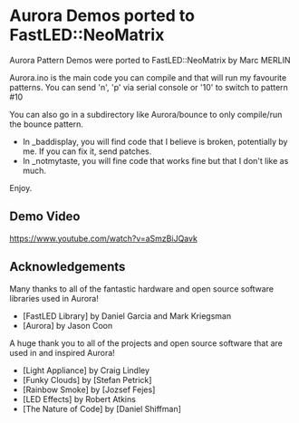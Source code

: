 Aurora Demos ported to FastLED::NeoMatrix
=========================================

Aurora Pattern Demos were ported to FastLED::NeoMatrix by Marc MERLIN

Aurora.ino is the main code you can compile and that will run my favourite patterns.
You can send 'n', 'p' via serial console or '10' to switch to pattern #10

You can also go in a subdirectory like Aurora/bounce to only compile/run the bounce pattern.

* In _baddisplay, you will find code that I believe is broken, potentially by me. If you can fix it, send patches.
* In _notmytaste, you will fine code that works fine but that I don't like as much.

Enjoy.


Demo Video
----------
https://www.youtube.com/watch?v=aSmzBiJQavk


Acknowledgements
----------------

Many thanks to all of the fantastic hardware and open source software libraries used in Aurora!

* [FastLED Library] by Daniel Garcia and Mark Kriegsman
* [Aurora] by Jason Coon
 
A huge thank you to all of the projects and open source software that are used in and inspired Aurora!

* [Light Appliance] by Craig Lindley
* [Funky Clouds] by [Stefan Petrick]
* [Rainbow Smoke] by [Jozsef Fejes]
* [LED Effects] by Robert Atkins
* [The Nature of Code] by [Daniel Shiffman]

